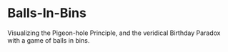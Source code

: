 # Balls-In-Bins
Visualizing the Pigeon-hole Principle, and the veridical Birthday Paradox with a game of balls in bins.
